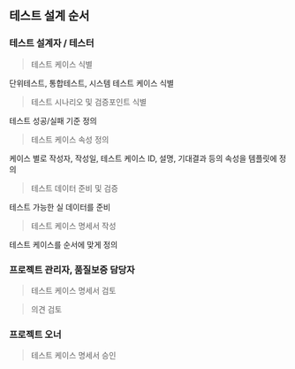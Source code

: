 ## 테스트 설계 순서

### 테스트 설계자 / 테스터

> 테스트 케이스 식별

단위테스트, 통합테스트, 시스템 테스트 케이스 식별

> 테스트 시나리오 및 검증포인트 식별

테스트 성공/실패 기준 정의

> 테스트 케이스 속성 정의

케이스 별로 작성자, 작성일, 테스트 케이스 ID, 설명, 기대결과 등의 속성을 템플릿에 정의

> 테스트 데이터 준비 및 검증

테스트 가능한 실 데이터를 준비

> 테스트 케이스 명세서 작성

테스트 케이스를 순서에 맞게 정의

### 프로젝트 관리자, 품질보증 담당자

> 테스트 케이스 명세서 검토

> 의견 검토

### 프로젝트 오너

> 테스트 케이스 명세서 승인
